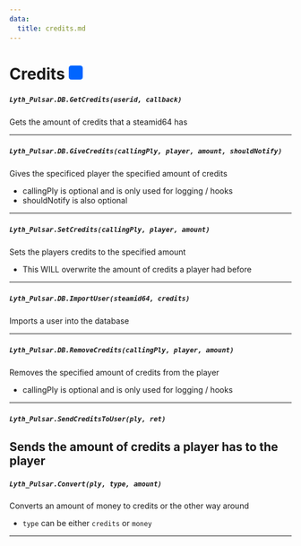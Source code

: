 ```yaml
---
data:
  title: credits.md
---
```


# Credits ![](https://raw.githubusercontent.com/Pulsar-Dev/documentation/main/public/server.png)

##### `Lyth_Pulsar.DB.GetCredits(userid, callback)`
  Gets the amount of credits that a steamid64 has

---
##### `Lyth_Pulsar.DB.GiveCredits(callingPly, player, amount, shouldNotify)`
  Gives the specificed player the specified amount of credits
  - callingPly is optional and is only used for logging / hooks
  - shouldNotify is also optional

---
##### `Lyth_Pulsar.SetCredits(callingPly, player, amount)`
  Sets the players credits to the specified amount
  - This WILL overwrite the amount of credits a player had before

---
##### `Lyth_Pulsar.DB.ImportUser(steamid64, credits)`
  Imports a user into the database

---
##### `Lyth_Pulsar.DB.RemoveCredits(callingPly, player, amount)`
  Removes the specified amount of credits from the player
  - callingPly is optional and is only used for logging / hooks

---
##### `Lyth_Pulsar.SendCreditsToUser(ply, ret)`
  Sends the amount of credits a player has to the player
---
##### `Lyth_Pulsar.Convert(ply, type, amount)`
  Converts an amount of money to credits or the other way around
  - `type` can be either `credits` or `money`
---